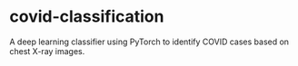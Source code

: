 # covid-classification
A deep learning classifier using PyTorch to identify COVID cases based on chest X-ray images.
